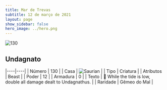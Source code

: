 ```yaml
---
title: Mar de Trevas
subtitle: 12 de março de 2021
layout: page
show_sidebar: false
hero_image: ../hero.png
---
```


![130](https://cdn.keyforgegame.com/media/card_front/pt/496_130_VC3W7CFHV833_pt.png)

## Undagnato

|----|----|
| Número | 130 |
| Casa | ![Saurian](https://archonarcana.com/images/thumb/9/9e/Saurian_P.png/22px-Saurian_P.png "Sauro") |
| Tipo | Criatura |
| Atributos | Beast |
| Poder | 12 |
| Armadura | 0 |
| Texto |  While the tide is low, double all damage dealt to Undagnathus. |
| Raridade | Gêmeo do Mal |
